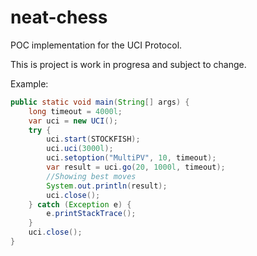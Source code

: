 # neat-chess

POC implementation for the UCI Protocol. 

This is project is work in progresa and subject to change.

Example:

```java
public static void main(String[] args) {
    long timeout = 4000l;
    var uci = new UCI();
    try {
        uci.start(STOCKFISH);
        uci.uci(3000l);
        uci.setoption("MultiPV", 10, timeout);
        var result = uci.go(20, 1000l, timeout);
        //Showing best moves
        System.out.println(result);
        uci.close();
    } catch (Exception e) {
        e.printStackTrace();
    }
    uci.close();
}
```
